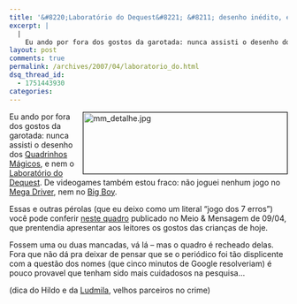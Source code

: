 ```yaml
---
title: '&#8220;Laboratório do Dequest&#8221; &#8211; desenho inédito, exclusivo do M&#038;M'
excerpt: |
  |
    Eu ando por fora dos gostos da garotada: nunca assisti o desenho dos Quadrinhos Mágicos, e nem o Laboratório do Dequest. De videogames também estou fraco: não joguei nenhum jogo no Mega Driver, nem no Big Boy. Essas e outras...
layout: post
comments: true
permalink: /archives/2007/04/laboratorio_do.html
dsq_thread_id:
  - 1751443930
categories:
---
```

<img title="mm_detalhe.jpg" src="//chester.me/archives/img/mm_detalhe.jpg" width="369" height="111" align="right" style="margin-left:2px" border="1" />Eu ando por fora dos gostos da garotada: nunca assisti o desenho dos [Quadrinhos Mágicos][1], e nem o [Laboratório do Dequest][2]. De videogames também estou fraco: não joguei nenhum jogo no [Mega Driver][3], nem no [Big Boy][4].

Essas e outras pérolas (que eu deixo como um literal &#8220;jogo dos 7 erros&#8221;) você pode conferir [neste quadro][5] publicado no Meio &#038; Mensagem de 09/04, que prentendia apresentar aos leitores os gostos das crianças de hoje.

Fossem uma ou duas mancadas, vá lá &#8211; mas o quadro é recheado delas. Fora que não dá pra deixar de pensar que se o periódico foi tão displicente com a questão dos nomes (que cinco minutos de Google resolveriam) é pouco provavel que tenham sido mais cuidadosos na pesquisa&#8230;

(dica do Hildo e da [Ludmila][6], velhos parceiros no crime)

 [1]: http://pt.wikipedia.org/wiki/Os_Padrinhos_M%C3%A1gicos
 [2]: http://pt.wikipedia.org/wiki/O_laborat%C3%B3rio_de_dexter
 [3]: http://pt.wikipedia.org/wiki/Mega_drive
 [4]: http://pt.wikipedia.org/wiki/Game_Boy
 [5]: //chester.me/archives/img/MM0904b.jpg
 [6]: http://blogdaludmila.blogspot.com/
